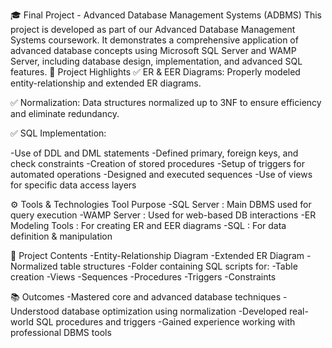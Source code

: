 🎓 Final Project - Advanced Database Management Systems (ADBMS)
This project is developed as part of our Advanced Database Management Systems coursework. It demonstrates a comprehensive application of advanced database concepts using Microsoft SQL Server and WAMP Server, including database design, implementation, and advanced SQL features.
📌 Project Highlights
✅ ER & EER Diagrams: Properly modeled entity-relationship and extended ER diagrams.

✅ Normalization: Data structures normalized up to 3NF to ensure efficiency and eliminate redundancy.

✅ SQL Implementation:

-Use of DDL and DML statements
-Defined primary, foreign keys, and check constraints
-Creation of stored procedures
-Setup of triggers for automated operations
-Designed and executed sequences
-Use of views for specific data access layers

⚙️ Tools & Technologies
Tool	Purpose
-SQL Server :	Main DBMS used for query execution
-WAMP Server	: Used for web-based DB interactions
-ER Modeling Tools :	For creating ER and EER diagrams
-SQL :	For data definition & manipulation

📂 Project Contents
-Entity-Relationship Diagram
-Extended ER Diagram
-Normalized table structures
-Folder containing SQL scripts for:
-Table creation
-Views
-Sequences
-Procedures
-Triggers
-Constraints

📚 Outcomes
-Mastered core and advanced database techniques
-Understood database optimization using normalization
-Developed real-world SQL procedures and triggers
-Gained experience working with professional DBMS tools
